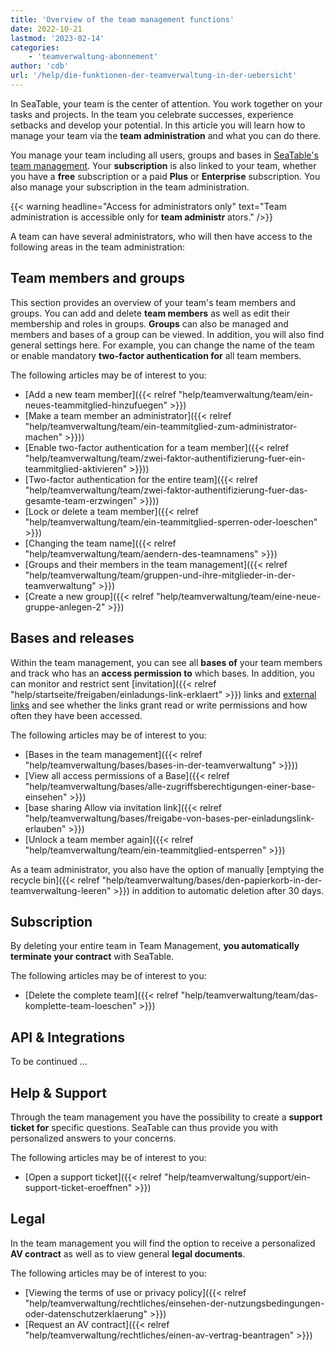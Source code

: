 ```yaml
---
title: 'Overview of the team management functions'
date: 2022-10-21
lastmod: '2023-02-14'
categories:
    - 'teamverwaltung-abonnement'
author: 'cdb'
url: '/help/die-funktionen-der-teamverwaltung-in-der-uebersicht'
---
```


In SeaTable, your team is the center of attention. You work together on your tasks and projects. In the team you celebrate successes, experience setbacks and develop your potential. In this article you will learn how to manage your team via the **team administration** and what you can do there.

You manage your team including all users, groups and bases in [SeaTable's team management](https://account.seatable.io). Your **subscription** is also linked to your team, whether you have a **free** subscription or a paid **Plus** or **Enterprise** subscription. You also manage your subscription in the team administration.

{{< warning  headline="Access for administrators only"  text="Team administration is accessible only for **team administr** ators." />}}

A team can have several administrators, who will then have access to the following areas in the team administration:

## Team members and groups

This section provides an overview of your team's team members and groups. You can add and delete **team members** as well as edit their membership and roles in groups. **Groups** can also be managed and members and bases of a group can be viewed. In addition, you will also find general settings here. For example, you can change the name of the team or enable mandatory **two-factor authentication for** all team members.

The following articles may be of interest to you:

- [Add a new team member]({{< relref "help/teamverwaltung/team/ein-neues-teammitglied-hinzufuegen" >}})
- [Make a team member an administrator]({{< relref "help/teamverwaltung/team/ein-teammitglied-zum-administrator-machen" >}}))
- [Enable two-factor authentication for a team member]({{< relref "help/teamverwaltung/team/zwei-faktor-authentifizierung-fuer-ein-teammitglied-aktivieren" >}}))
- [Two-factor authentication for the entire team]({{< relref "help/teamverwaltung/team/zwei-faktor-authentifizierung-fuer-das-gesamte-team-erzwingen" >}}))
- [Lock or delete a team member]({{< relref "help/teamverwaltung/team/ein-teammitglied-sperren-oder-loeschen" >}})
- [Changing the team name]({{< relref "help/teamverwaltung/team/aendern-des-teamnamens" >}})
- [Groups and their members in the team management]({{< relref "help/teamverwaltung/team/gruppen-und-ihre-mitglieder-in-der-teamverwaltung" >}})
- [Create a new group]({{< relref "help/teamverwaltung/team/eine-neue-gruppe-anlegen-2" >}})

## Bases and releases

Within the team management, you can see all **bases of** your team members and track who has an **access permission to** which bases. In addition, you can monitor and restrict sent [invitation]({{< relref "help/startseite/freigaben/einladungs-link-erklaert" >}}) links and [external links](https://seatable.io/en/docs/freigabelinks/externer-link-erklaert/) and see whether the links grant read or write permissions and how often they have been accessed.

The following articles may be of interest to you:

- [Bases in the team management]({{< relref "help/teamverwaltung/bases/bases-in-der-teamverwaltung" >}}))
- [View all access permissions of a Base]({{< relref "help/teamverwaltung/bases/alle-zugriffsberechtigungen-einer-base-einsehen" >}})
- [base sharing Allow via invitation link]({{< relref "help/teamverwaltung/bases/freigabe-von-bases-per-einladungslink-erlauben" >}})
- [Unlock a team member again]({{< relref "help/teamverwaltung/team/ein-teammitglied-entsperren" >}})

As a team administrator, you also have the option of manually [emptying the recycle bin]({{< relref "help/teamverwaltung/bases/den-papierkorb-in-der-teamverwaltung-leeren" >}}) in addition to automatic deletion after 30 days.

## Subscription

By deleting your entire team in Team Management, **you automatically terminate your contract** with SeaTable.

The following articles may be of interest to you:

- [Delete the complete team]({{< relref "help/teamverwaltung/team/das-komplette-team-loeschen" >}})

## API & Integrations

To be continued ...

## Help & Support

Through the team management you have the possibility to create a **support ticket for** specific questions. SeaTable can thus provide you with personalized answers to your concerns.

The following articles may be of interest to you:

- [Open a support ticket]({{< relref "help/teamverwaltung/support/ein-support-ticket-eroeffnen" >}})

## Legal

In the team management you will find the option to receive a personalized **AV contract** as well as to view general **legal documents**.

The following articles may be of interest to you:

- [Viewing the terms of use or privacy policy]({{< relref "help/teamverwaltung/rechtliches/einsehen-der-nutzungsbedingungen-oder-datenschutzerklaerung" >}})
- [Request an AV contract]({{< relref "help/teamverwaltung/rechtliches/einen-av-vertrag-beantragen" >}})
